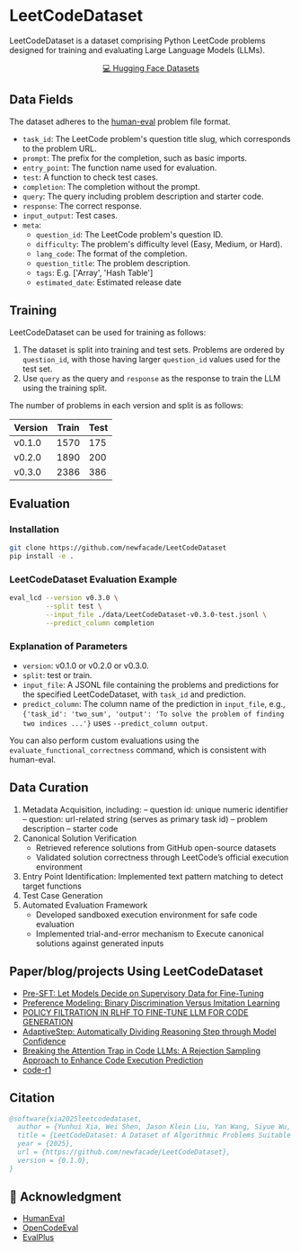 # LeetCodeDataset

LeetCodeDataset is a dataset comprising Python LeetCode problems designed for training and evaluating Large Language Models (LLMs).

<p align="center">
    <a href="https://huggingface.co/datasets/newfacade/LeetCodeDataset">💻 Hugging Face Datasets</a>
</p>

## Data Fields

The dataset adheres to the [human-eval](https://github.com/openai/human-eval) problem file format.

- `task_id`: The LeetCode problem's question title slug, which corresponds to the problem URL.
- `prompt`: The prefix for the completion, such as basic imports.
- `entry_point`: The function name used for evaluation.
- `test`: A function to check test cases.
- `completion`: The completion without the prompt.
- `query`: The query including problem description and starter code.
- `response`: The correct response.
- `input_output`: Test cases.
- `meta`:
  - `question_id`: The LeetCode problem's question ID.
  - `difficulty`: The problem's difficulty level (Easy, Medium, or Hard).
  - `lang_code`: The format of the completion.
  - `question_title`: The problem description.
  - `tags`: E.g. ['Array', 'Hash Table']
  - `estimated_date`: Estimated release date

## Training

LeetCodeDataset can be used for training as follows:

1. The dataset is split into training and test sets. Problems are ordered by `question_id`, with those having larger `question_id` values used for the test set.
2. Use `query` as the query and `response` as the response to train the LLM using the training split.

The number of problems in each version and split is as follows:

| Version | Train | Test |
| ------- | ----- | ---- |
| v0.1.0      | 1570  | 175  |
| v0.2.0      | 1890  | 200  |
| v0.3.0      | 2386  | 386  |

## Evaluation

### Installation

```bash
git clone https://github.com/newfacade/LeetCodeDataset
pip install -e .
```

### LeetCodeDataset Evaluation Example

```bash
eval_lcd --version v0.3.0 \
         --split test \
         --input_file ./data/LeetCodeDataset-v0.3.0-test.jsonl \
         --predict_column completion
```

### Explanation of Parameters

- `version`: v0.1.0 or v0.2.0 or v0.3.0.
- `split`: test or train.
- `input_file`: A JSONL file containing the problems and predictions for the specified LeetCodeDataset, with `task_id` and prediction.
- `predict_column`: The column name of the prediction in `input_file`, e.g., `{'task_id': 'two_sum', 'output': 'To solve the problem of finding two indices ...'}` uses `--predict_column output`.

You can also perform custom evaluations using the `evaluate_functional_correctness` command, which is consistent with human-eval.

## Data Curation

1. Metadata Acquisition, including:
    – question id: unique numeric identifier
    – question: url-related string (serves as primary task id)
    – problem description
    – starter code
2. Canonical Solution Verification
   - Retrieved reference solutions from GitHub open-source datasets
   - Validated solution correctness through LeetCode’s official execution environment
3. Entry Point Identification: Implemented text pattern matching to detect target functions
4. Test Case Generation
5. Automated Evaluation Framework
   - Developed sandboxed execution environment for safe code evaluation
   - Implemented trial-and-error mechanism to Execute canonical solutions against generated inputs

## Paper/blog/projects Using LeetCodeDataset

- [Pre-SFT: Let Models Decide on Supervisory Data for Fine-Tuning](https://www.notion.so/swtheking/150d3429a80780c394dfea632713c1b7?v=150d3429a8078171a969000c3ec41f2a)
- [Preference Modeling: Binary Discrimination Versus Imitation Learning](https://swtheking.notion.site/?v=182d3429a807812fb1e1000c2557a107)
- [POLICY FILTRATION IN RLHF TO FINE-TUNE LLM FOR CODE GENERATION](https://arxiv.org/pdf/2409.06957)
- [AdaptiveStep: Automatically Dividing Reasoning Step through Model Confidence](https://arxiv.org/pdf/2502.13943)
- [Breaking the Attention Trap in Code LLMs: A Rejection Sampling Approach to Enhance Code Execution Prediction](https://openreview.net/pdf?id=4l2hCRYHuo)
- [code-r1](https://github.com/ganler/code-r1)

## Citation

```bibtex
@software{xia2025leetcodedataset,
  author = {Yunhui Xia, Wei Shen, Jason Klein Liu, Yan Wang, Siyue Wu, Xiaonan He},
  title = {LeetCodeDataset: A Dataset of Algorithmic Problems Suitable for LLM Training and Evaluation},
  year = {2025},
  url = {https://github.com/newfacade/LeetCodeDataset},
  version = {0.1.0},
}
```

## 🙏 Acknowledgment

- [HumanEval](https://github.com/openai/human-eval)
- [OpenCodeEval](https://github.com/richardodliu/OpenCodeEval)
- [EvalPlus](https://github.com/evalplus/evalplus)

